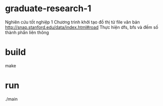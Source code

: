 # graduate-research-1
Nghiên cứu tốt nghiệp 1
Chương trình khởi tạo đồ thị từ file văn bản
http://snap.stanford.edu/data/index.html#road
Thực hiện dfs, bfs và đếm số thành phần liên thông 

# build
make

# run
./main
